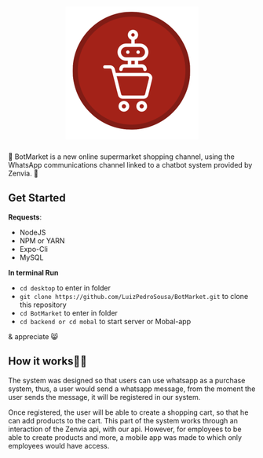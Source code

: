 <h1 align="center">
  <img src="./mobal/assets/icon.svg"/>
</h1>
 

🚀
  BotMarket is a new online supermarket shopping channel, 
  using the WhatsApp communications channel
  linked to a chatbot system provided by Zenvia.
🚀
## Get Started

**Requests**:

- NodeJS
- NPM or YARN
- Expo-Cli
- MySQL

**In terminal Run**
- `cd desktop` to enter in folder
- `git clone https://github.com/LuizPedroSousa/BotMarket.git` to clone this repository
- `cd BotMarket` to enter in folder
- `cd backend or cd mobal` to start server or Mobal-app

& appreciate 😸

## How it works🏳‍🌈

The system was designed so that users can use whatsapp as a purchase system, thus, a user would send a whatsapp message, from the moment the user sends the message, it will be registered in our system.

Once registered, the user will be able to create a shopping cart, so that he can add products to the cart. This part of the system works through an interaction of the Zenvia api, with our api. However, for employees to be able to create products and more, a mobile app was made to which only employees would have access.
